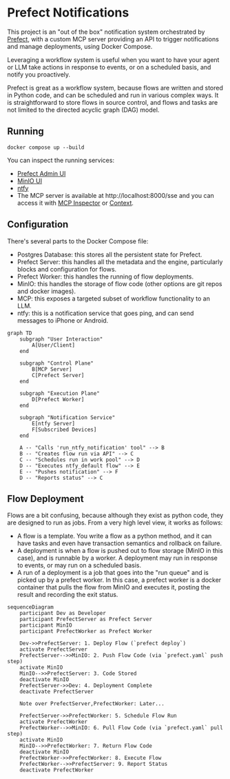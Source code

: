 # Prefect Notifications

This project is an "out of the box" notification system orchestrated by [Prefect](https://prefect.io), with a custom MCP server providing an API to trigger notifications and manage deployments, using Docker Compose.

Leveraging a workflow system is useful when you want to have your agent or LLM take actions in response to events, or on a scheduled basis, and notify you proactively.

Prefect is great as a workflow system, because flows are written and stored in Python code, and can be scheduled and run in various complex ways.  It is straightforward to store flows in source control, and flows and tasks are not limited to the directed acyclic graph (DAG) model.

## Running

```
docker compose up --build
```

You can inspect the running services:

* [Prefect Admin UI](http://localhost:4200)
* [MinIO UI](http://localhost:9000)
* [ntfy](http://localhost)
* The MCP server is available at http://localhost:8000/sse and you can access it with [MCP Inspector](https://modelcontextprotocol.io/docs/tools/inspector) or [Context](https://github.com/indragiek/Context).

## Configuration

There's several parts to the Docker Compose file:

* Postgres Database: this stores all the persistent state for Prefect.
* Prefect Server: this handles all the metadata and the engine, particularly blocks and configuration for flows.
* Prefect Worker: this handles the running of flow deployments.
* MinIO: this handles the storage of flow code (other options are git repos and docker images).
* MCP: this exposes a targeted subset of workflow functionality to an LLM.
* ntfy: this is a notification service that goes ping, and can send messages to iPhone or Android.

```mermaid
graph TD
    subgraph "User Interaction"
        A[User/Client]
    end

    subgraph "Control Plane"
        B[MCP Server]
        C[Prefect Server]
    end

    subgraph "Execution Plane"
        D[Prefect Worker]
    end

    subgraph "Notification Service"
        E[ntfy Server]
        F[Subscribed Devices]
    end

    A -- "Calls 'run_ntfy_notification' tool" --> B
    B -- "Creates flow run via API" --> C
    C -- "Schedules run in work pool" --> D
    D -- "Executes ntfy_default flow" --> E
    E -- "Pushes notification" --> F
    D -- "Reports status" --> C
```

## Flow Deployment

Flows are a bit confusing, because although they exist as python code, they are designed to run as jobs.  From a very high level view, it works as follows:

* A flow is a template.  You write a flow as a python method, and it can have tasks and even have transaction semantics and rollback on failure.
* A deployment is when a flow is pushed out to flow storage (MinIO in this case), and is runnable by a worker. A deployment may run in response to events, or may run on a scheduled basis.
* A run of a deployment is a job that goes into the "run queue" and is picked up by a prefect worker.  In this case, a prefect worker is a docker container that pulls the flow from MinIO and executes it, posting the result and recording the exit status.

```mermaid
sequenceDiagram
    participant Dev as Developer
    participant PrefectServer as Prefect Server
    participant MinIO
    participant PrefectWorker as Prefect Worker

    Dev->>PrefectServer: 1. Deploy Flow (`prefect deploy`)
    activate PrefectServer
    PrefectServer-->>MinIO: 2. Push Flow Code (via `prefect.yaml` push step)
    activate MinIO
    MinIO-->>PrefectServer: 3. Code Stored
    deactivate MinIO
    PrefectServer->>Dev: 4. Deployment Complete
    deactivate PrefectServer

    Note over PrefectServer,PrefectWorker: Later...

    PrefectServer->>PrefectWorker: 5. Schedule Flow Run
    activate PrefectWorker
    PrefectWorker-->>MinIO: 6. Pull Flow Code (via `prefect.yaml` pull step)
    activate MinIO
    MinIO-->>PrefectWorker: 7. Return Flow Code
    deactivate MinIO
    PrefectWorker->>PrefectWorker: 8. Execute Flow
    PrefectWorker-->>PrefectServer: 9. Report Status
    deactivate PrefectWorker
```